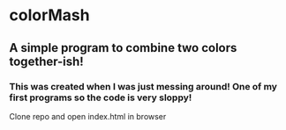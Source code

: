# colorMash

## A simple program to combine two colors together-ish!

### This was created when I was just messing around! One of my first programs so the code is very sloppy!  
Clone repo and open index.html in browser
